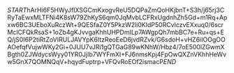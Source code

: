 $START$hArHi6F5HWyJfIXSGCmKxogvReU5DQPaZmQoHKjbnT+S3h/j65rj3CRyTaEwxMLTFNi4K8sW79ZhKyS6qm0JqMvbLCFRxUgdnhZh5Gd+m1Rq+Apxw6BC3UEboXuRczWt+9QESfaZ0Y5PkzW2li0KIdP50RCvlczvEXxuq0/6scrMclCFQkRsaS+1oZb4gKJvvgaKhhUHPDmILp7AWgpQh7mbBC7e+Ru+qs+EQ/jS0I6P2tiRtZoVIRULJAVYpK6ItzReoEeD6jvdRZvk/G6sdoH+vHZ6iIOOgOOAOefqfVujwWKy2Gi+0JUU7vJRi1gQTGaG89wKNhW/Hbz4/7oE500lZGwmXBgth0ZJWdycsWyy01YR0JjIb7WYFmXI+FJ6nmsKpj4FpOwQXZnVKhhHeWvw5GnX7QOMNQqV+hqydFuptrp+VFQvRoEOf2ismacP$END$